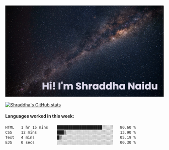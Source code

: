 ![README Banner](https://github.com/Shraddha-Naidu/Shraddha-Naidu/blob/main/images/banner.png)

[![Shraddha's GitHub stats](https://github-readme-stats.vercel.app/api?username=Shraddha-Naidu&theme=rose_pine&show_icons=true)](https://github.com/anuraghazra/github-readme-stats)

#### Languages worked in this week:
<!--START_SECTION:waka-->

```text
HTML   1 hr 15 mins    ████████████████████░░░░░   80.60 %
CSS    12 mins         ███▒░░░░░░░░░░░░░░░░░░░░░   13.90 %
Text   4 mins          █▒░░░░░░░░░░░░░░░░░░░░░░░   05.19 %
EJS    0 secs          ░░░░░░░░░░░░░░░░░░░░░░░░░   00.30 %
```

<!--END_SECTION:waka-->




<!--
#### A little abo
- 🔭 I’m currently working on a Pacman clone
- 🌱 I’m currently learning Python and the basics of Sketch
- 👯 I’m looking to collaborate on ...
- 🤔 I’m looking for help with ...
- 💬 Ask me about ...
- 📫 How to reach me: ...
- 😄 Pronouns: ...
- ⚡ Fun fact: ...
-->
